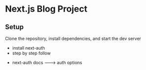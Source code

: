 # Next.js Blog Project

## Setup

Clone the repository, install dependencies, and start the dev server


<!-- ssr and ssg -->
<!-- generate static params -->
<!-- meta data -->
<!-- server action is a server from submission action that is server directly from submission  process-->
<!-- revalidateTags : [""] -->
<!-- route handler -->




<!-- next auth and authentication -->
<!-- explore next auth website  -->
* install next-auth
* step by step follow
<!-- create /src/app/api/[...nextauth]/route.ts -->
<!-- create /src/helpers/authOptions.ts -->
* next-auth docs ---> auth options
<!-- login google and other provider next auth docs -->

<!--  google console -- create -- project name  -->
<!-- get client id && client serret -->
<!-- google login done -->
<!-- sign out done -->
